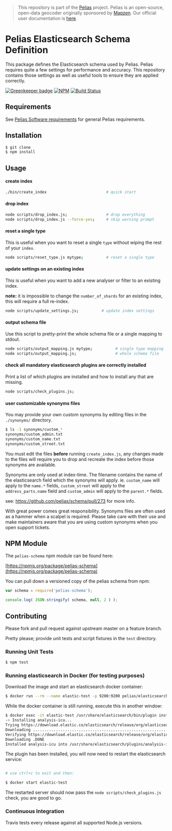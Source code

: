>This repository is part of the [Pelias](https://github.com/pelias/pelias)
>project. Pelias is an open-source, open-data geocoder originally sponsored by
>[Mapzen](https://www.mapzen.com/). Our official user documentation is
>[here](https://github.com/pelias/documentation).

# Pelias Elasticsearch Schema Definition

This package defines the Elasticsearch schema used by Pelias. Pelias requires quite a few settings for performance and accuracy. This repository contains those settings as well as useful tools to ensure they are applied correctly.

[![Greenkeeper badge](https://badges.greenkeeper.io/pelias/schema.svg)](https://greenkeeper.io/)
[![NPM](https://nodei.co/npm/pelias-schema.png?downloads=true&stars=true)](https://nodei.co/npm/pelias-schema)
[![Build Status](https://travis-ci.org/pelias/schema.png?branch=master)](https://travis-ci.org/pelias/schema)

## Requirements

See [Pelias Software requirements](https://github.com/pelias/documentation/blob/master/requirements.md) for general Pelias requirements.

## Installation

```bash
$ git clone
$ npm install
```

## Usage

#### create index

```bash
./bin/create_index                          # quick start
```

#### drop index

```bash
node scripts/drop_index.js;                 # drop everything
node scripts/drop_index.js --force-yes;     # skip warning prompt
```

#### reset a single type

This is useful when you want to reset a single `type` without wiping the rest of your `index`.

```bash
node scripts/reset_type.js mytype;          # reset a single type
```

#### update settings on an existing index

This is useful when you want to add a new analyser or filter to an existing index.

**note:** it is impossible to change the `number_of_shards` for an existing index, this will require a full re-index.

```bash
node scripts/update_settings.js;          # update index settings
```

#### output schema file

Use this script to pretty-print the whole schema file or a single mapping to stdout.

```bash
node scripts/output_mapping.js mytype;          # single type mapping
node scripts/output_mapping.js;                 # whole schema file
```

#### check all mandatory elasticsearch plugins are correctly installed

Print a list of which plugins are installed and how to install any that are missing.

```bash
node scripts/check_plugins.js;
```

#### user customizable synonyms files

You may provide your own custom synonyms by editing files in the `./synonyms/` directory.

```bash
$ ls -1 synonyms/custom_*
synonyms/custom_admin.txt
synonyms/custom_name.txt
synonyms/custom_street.txt
```

You must edit the files **before** running `create_index.js`, any changes made to the files will require you to drop and recreate the index before those synonyms are available.

Synonyms are only used at index-time. The filename contains the name of the elasticsearch field which the synonyms will apply. ie. `custom_name` will apply to the `name.*` fields, `custom_street` will apply to the `address_parts.name` field and `custom_admin` will apply to the `parent.*` fields.

see: https://github.com/pelias/schema/pull/273 for more info.

With great power comes great responsibility. Synonyms files are often used as a hammer when a scalpel is required. Please take care with their use and make maintainers aware that you are using custom synonyms when you open support tickets.

## NPM Module

The `pelias-schema` npm module can be found here:

[https://npmjs.org/package/pelias-schema](https://npmjs.org/package/pelias-schema)

You can pull down a versioned copy of the pelias schema from npm:

```javascript
var schema = require('pelias-schema');

console.log( JSON.stringify( schema, null, 2 ) );
```

## Contributing

Please fork and pull request against upstream master on a feature branch.

Pretty please; provide unit tests and script fixtures in the `test` directory.

### Running Unit Tests

```bash
$ npm test
```

### Running elasticsearch in Docker (for testing purposes)

Download the image and start an elasticsearch docker container:

```bash
$ docker run --rm --name elastic-test -p 9200:9200 pelias/elasticsearch:5.6.12
```

While the docker container is still running, execute this in another window:

```bash
$ docker exec -it elastic-test /usr/share/elasticsearch/bin/plugin install analysis-icu
-> Installing analysis-icu...
Trying https://download.elastic.co/elasticsearch/release/org/elasticsearch/plugin/analysis-icu/2.4.5/analysis-icu-2.4.5.zip ...
Downloading .............................................................................................................................................................................................................................................................................................................................................................................................................................................................................................................................................................................................................................................................DONE
Verifying https://download.elastic.co/elasticsearch/release/org/elasticsearch/plugin/analysis-icu/2.4.5/analysis-icu-2.4.5.zip checksums if available ...
Downloading .DONE
Installed analysis-icu into /usr/share/elasticsearch/plugins/analysis-icu
```

The plugin has been installed, you will now need to restart the elasticsearch service:

```bash

# use ctrl+c to exit and then:

$ docker start elastic-test

```

The restarted server should now pass the `node scripts/check_plugins.js` check, you are good to go.


### Continuous Integration

Travis tests every release against all supported Node.js versions.
